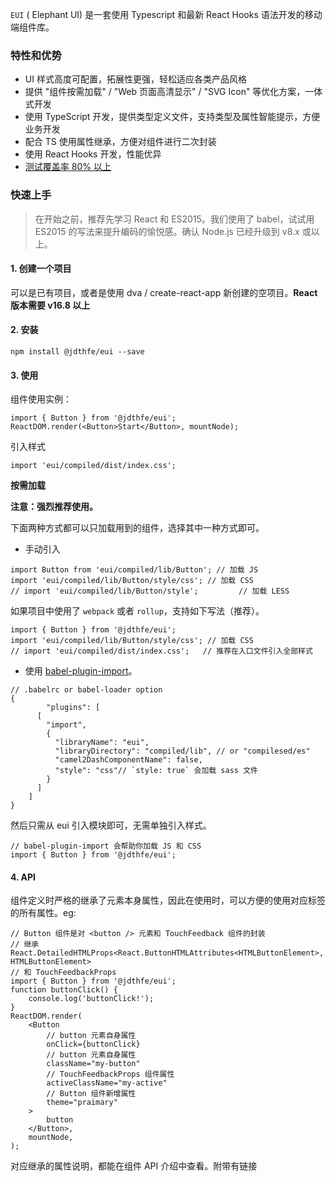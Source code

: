 `EUI` ( Elephant UI) 是一套使用 Typescript 和最新 React Hooks 语法开发的移动端组件库。

### 特性和优势

-   UI 样式高度可配置，拓展性更强，轻松适应各类产品风格
-   提供 "组件按需加载" / "Web 页面高清显示" / "SVG Icon" 等优化方案，一体式开发
-   使用 TypeScript 开发，提供类型定义文件，支持类型及属性智能提示，方便业务开发
-   配合 TS 使用属性继承，方便对组件进行二次封装
-   使用 React Hooks 开发，性能优异
-   [测试覆盖率 80% 以上](https://codecov.io/gh/jdthfe/eui/)

### 快速上手

> 在开始之前，推荐先学习 React 和 ES2015。我们使用了 babel，试试用 ES2015 的写法来提升编码的愉悦感。确认 Node.js 已经升级到 v8.x 或以上。

#### 1. 创建一个项目

可以是已有项目，或者是使用 dva / create-react-app 新创建的空项目。**React 版本需要 v16.8 以上**

#### 2. 安装

```tsx
npm install @jdthfe/eui --save
```

#### 3. 使用

组件使用实例：

```tsx
import { Button } from '@jdthfe/eui';
ReactDOM.render(<Button>Start</Button>, mountNode);
```

引入样式

```tsx
import 'eui/compiled/dist/index.css';
```

**按需加载**

**注意：强烈推荐使用。**

下面两种方式都可以只加载用到的组件，选择其中一种方式即可。

-   手动引入

```tsx
import Button from 'eui/compiled/lib/Button'; // 加载 JS
import 'eui/compiled/lib/Button/style/css'; // 加载 CSS
// import 'eui/compiled/lib/Button/style';         // 加载 LESS
```

如果项目中使用了 `webpack` 或者 `rollup`，支持如下写法（推荐）。

```tsx
import { Button } from '@jdthfe/eui';
import 'eui/compiled/lib/Button/style/css'; // 加载 CSS
// import 'eui/compiled/dist/index.css';   // 推荐在入口文件引入全部样式
```

-   使用 [babel-plugin-import](https://github.com/ant-design/babel-plugin-import)。

```tsx
// .babelrc or babel-loader option
{
        "plugins": [
      [
        "import",
        {
          "libraryName": "eui",
          "libraryDirectory": "compiled/lib", // or "compilesed/es"
          "camel2DashComponentName": false,
          "style": "css"// `style: true` 会加载 sass 文件
        }
      ]
    ]
}
```

然后只需从 eui 引入模块即可，无需单独引入样式。

```tsx
// babel-plugin-import 会帮助你加载 JS 和 CSS
import { Button } from '@jdthfe/eui';
```

#### 4. API

组件定义时严格的继承了元素本身属性，因此在使用时，可以方便的使用对应标签的所有属性。eg:

```tsx
// Button 组件是对 <button /> 元素和 TouchFeedback 组件的封装
// 继承 React.DetailedHTMLProps<React.ButtonHTMLAttributes<HTMLButtonElement>, HTMLButtonElement>
// 和 TouchFeedbackProps
import { Button } from '@jdthfe/eui';
function buttonClick() {
    console.log('buttonClick!');
}
ReactDOM.render(
    <Button
        // button 元素自身属性
        onClick={buttonClick}
        // button 元素自身属性
        className="my-button"
        // TouchFeedbackProps 组件属性
        activeClassName="my-active"
        // Button 组件新增属性
        theme="praimary"
    >
        button
    </Button>,
    mountNode,
);
```

对应继承的属性说明，都能在组件 API 介绍中查看。附带有链接
